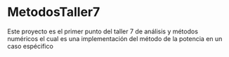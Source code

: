 # MetodosTaller7
Este proyecto es el primer punto del taller 7 de análisis y métodos numéricos el cual es una implementación del método de la potencia en un caso espécifico
